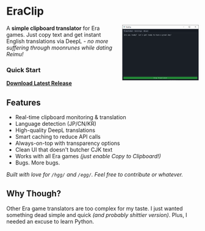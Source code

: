 # EraClip

<img align="right" src="images/0.png" width="200" style="margin: 0 0 20px 20px;">

A **simple clipboard translator** for Era games. Just copy text and get instant English translations via DeepL - *no more suffering through moonrunes while dating Reimu!*

### Quick Start
**[Download Latest Release](https://github.com/0zl/era-clip/releases/latest/download/EraClip.exe)**

## Features

- Real-time clipboard monitoring & translation
- Language detection (JP/CN/KR)
- High-quality DeepL translations
- Smart caching to reduce API calls
- Always-on-top with transparency options
- Clean UI that doesn't butcher CJK text
- Works with all Era games *(just enable Copy to Clipboard!)*
- Bugs. More bugs.

*Built with love for `/hgg/` and `/egg/`. Feel free to contribute or whatever.*

## Why Though?

Other Era game translators are too complex for my taste. I just wanted something dead simple and quick *(and probably shittier version)*. Plus, I needed an excuse to learn Python.
